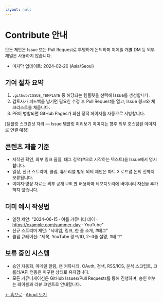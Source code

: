 ```yaml
---
layout: null
---
```

# Contribute 안내

모든 제안은 Issue 또는 Pull Request로 투명하게 논의하며 이메일·개별 DM 등 외부 채널은 사용하지 않습니다.
- 마지막 업데이트: 2024-02-20 (Asia/Seoul)

## 기여 절차 요약

1. `.github/ISSUE_TEMPLATE` 중 해당되는 템플릿을 선택해 Issue를 생성합니다.
2. 검토자가 피드백을 남기면 필요한 수정 후 Pull Request를 열고, Issue 링크와 체크리스트를 채웁니다.
3. PR이 병합되면 GitHub Pages가 최신 정적 페이지를 자동으로 서빙합니다.

[템플릿 스크린샷 자리 — Issue 템플릿 미리보기 이미지는 향후 외부 호스팅된 이미지로 연결 예정]

## 콘텐츠 제출 기준

- 저작권 확인, 외부 링크 품질, 태그 정책(#으로 시작하는 텍스트)을 Issue에서 명시합니다.
- 일정, 신규 스트리머, 클립, 튜토리얼 범위 외의 제안은 파트 3 로드맵 논의 전까지 보류됩니다.
- 이미지·영상 자료는 외부 공개 URL만 허용하며 레포지토리에 바이너리 자산을 추가하지 않습니다.

## 더미 예시 작성법

- 일정 제안: "2024-06-15 · 여름 커뮤니티 데이 · https://example.com/summer-day · YouTube"
- 신규 스트리머 제안: "닉네임, 링크, 한 줄 소개, #태그"
- 클립 큐레이션: "제목, YouTube 링크/ID, 2~3줄 설명, #태그"

## 보류 중인 시스템

- 승인 자동화, 이메일 알림, 팬 커뮤니티, OAuth, 검색, RSS/ICS, 분석 스크립트, 크롤러/API 연동은 미구현 상태로 유지합니다.
- 모든 커뮤니케이션은 GitHub Issues/Pull Requests를 통해 진행하며, 승인 여부는 레이블과 리뷰 코멘트로 안내합니다.

[← 홈으로](../index.html) · [About 보기](./about.html)
